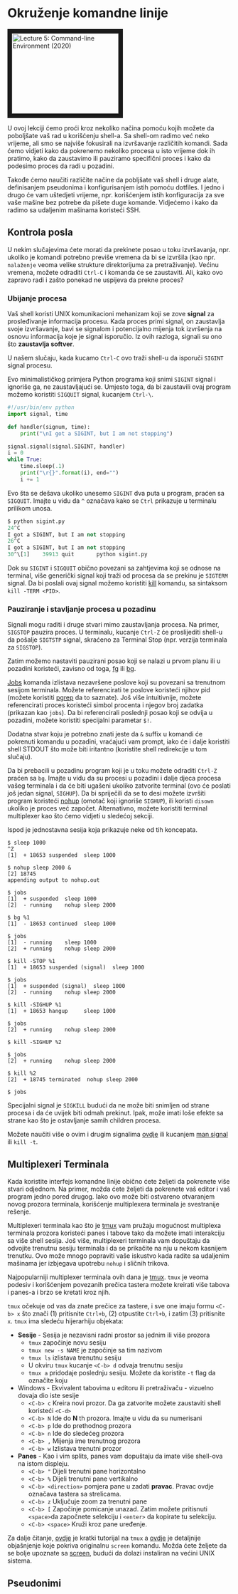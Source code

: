 # Okruženje komandne linije

<a href="http://www.youtube.com/watch?feature=player_embedded&v=e8BO_dYxk5c
" target="_blank"><img src="" 
alt="Lecture 5: Command-line Environment (2020)" width="240" height="180" border="10" /></a>

U ovoj lekciji ćemo proći kroz nekoliko načina pomoću kojih možete da poboljšate vaš rad u korišćenju shell-a. Sa shell-om radimo već neko vrijeme, ali smo se najviše fokusirali na izvršavanje različitih komandi. Sada ćemo vidjeti kako da pokrenemo nekoliko procesa u isto vrijeme dok ih pratimo, kako da zaustavimo ili pauziramo specifični proces i kako da podesimo proces da radi u pozadini.

Takođe ćemo naučiti različite načine da pobljšate vaš shell i druge alate, definisanjem pseudonima i konfigurisanjem istih pomoću dotfiles. I jedno i drugo će vam uštedjeti vrijeme, npr. korišćenjem istih konfiguracija za sve vaše mašine bez potrebe da pišete duge komande. Vidjećemo i kako da radimo sa udaljenim mašinama koristeći SSH.

## Kontrola posla

U nekim slučajevima ćete morati da prekinete posao u toku izvršavanja, npr. ukoliko je komandi potrebno previše vremena da bi se izvršila (kao npr. `nalaženje` veoma velike strukture direktorijuma za pretraživanje). Većinu vremena, možete odraditi `Ctrl-C` i komanda će se zaustaviti. Ali, kako ovo zapravo radi i zašto ponekad ne uspijeva da prekne proces? 

### Ubijanje procesa 

Vaš shell koristi UNIX komunikacioni mehanizam koji se zove __signal__ za prosleđivanje informacija procesu. Kada proces primi signal, on zaustavlja svoje izvršavanje, bavi se signalom i potencijalno mijenja tok izvršenja na osnovu informacija koje je signal isporučio. Iz ovih razloga, signali su ono što __zaustavlja softver__.

U našem slučaju, kada kucamo `Ctrl-C` ovo traži shell-u da isporuči `SIGINT` signal procesu. 

Evo minimalističkog primjera Python programa koji snimi `SIGINT` signal i ignoriše ga, ne zaustavljajući se. Umjesto toga, da bi zaustavili ovaj program možemo koristiti `SIGQUIT` signal, kucanjem `Ctrl-\`.

```python
#!/usr/bin/env python
import signal, time

def handler(signum, time):
    print("\nI got a SIGINT, but I am not stopping")

signal.signal(signal.SIGINT, handler)
i = 0
while True:
    time.sleep(.1)
    print("\r{}".format(i), end="")
    i += 1
```

Evo šta se dešava ukoliko unesemo `SIGINT` dva puta u program, praćen sa `SIGQUIT`. Imajte u vidu da `^` označava kako se `Ctrl` prikazuje u terminalu prilikom unosa.

```python
$ python sigint.py
24^C
I got a SIGINT, but I am not stopping
26^C
I got a SIGINT, but I am not stopping
30^\[1]    39913 quit       python sigint.py
```

Dok su `SIGINT` i `SIGQUIT` obično povezani sa zahtjevima koji se odnose na terminal, više generički signal koji traži od procesa da se prekinu je `SIGTERM` signal. Da bi poslali ovaj signal možemo koristiti [kill](https://www.man7.org/linux/man-pages/man1/kill.1.html) komandu, sa sintaksom `kill -TERM <PID>`.

### Pauziranje i stavljanje procesa u pozadinu

Signali mogu raditi i druge stvari mimo zaustavljanja procesa. Na primer, `SIGSTOP` pauzira proces. U terminalu, kucanje `Ctrl-Z` će proslijediti shell-u da pošalje `SIGTSTP` signal, skraćeno za Terminal Stop (npr. verzija terminala za `SIGSTOP`).

Zatim možemo nastaviti pauzirani posao koji se nalazi u prvom planu ili u pozadini koristeći, zavisno od toga, [fg](https://www.man7.org/linux/man-pages/man1/fg.1p.html) ili [bg](https://man7.org/linux/man-pages/man1/bg.1p.html).

[Jobs](https://www.man7.org/linux/man-pages/man1/jobs.1p.html) komanda izlistava nezavršene poslove koji su povezani sa trenutnom sesijom terminala. Možete referencirati te poslove koristeći njihov pid (možete koristiti [pgrep](https://www.man7.org/linux/man-pages/man1/pgrep.1.html) da to saznate). Još više intuitivnije, možete referencirati proces koristeći simbol procenta i njegov broj zadatka (prikazan kao `jobs`). Da bi referencirali poslednji posao koji se odvija u pozadini, možete koristiti specijalni parametar `$!`. 

Dodatna stvar koju je potrebno znati jeste da `&` suffix u komandi će pokrenuti komandu u pozadini, vraćajući vam prompt, iako će i dalje koristiti shell STDOUT što može biti iritantno (koristite shell redirekcije u tom slučaju).

Da bi prebacili u pozadinu program koji je u toku možete odraditi `Ctrl-Z` praćen sa `bg`. Imajte u vidu da su procesi u pozadini i dalje djeca procesa vašeg terminala i da će biti ugašeni ukoliko zatvorite terminal (ovo će poslati još jedan signal, `SIGHUP`). Da bi spriječili da se to desi možete izvršiti program koristeći [nohup](https://www.man7.org/linux/man-pages/man1/nohup.1.html) (omotač koji ignoriše `SIGHUP`), ili koristi `disown` ukoliko je proces već započet. Alternativno, možete koristiti terminal multiplexer kao što ćemo vidjeti u sledećoj sekciji. 

Ispod je jednostavna sesija koja prikazuje neke od tih koncepata. 

```console
$ sleep 1000
^Z
[1]  + 18653 suspended  sleep 1000

$ nohup sleep 2000 &
[2] 18745
appending output to nohup.out

$ jobs
[1]  + suspended  sleep 1000
[2]  - running    nohup sleep 2000

$ bg %1
[1]  - 18653 continued  sleep 1000

$ jobs
[1]  - running    sleep 1000
[2]  + running    nohup sleep 2000

$ kill -STOP %1
[1]  + 18653 suspended (signal)  sleep 1000

$ jobs
[1]  + suspended (signal)  sleep 1000
[2]  - running    nohup sleep 2000

$ kill -SIGHUP %1
[1]  + 18653 hangup     sleep 1000

$ jobs
[2]  + running    nohup sleep 2000

$ kill -SIGHUP %2

$ jobs
[2]  + running    nohup sleep 2000

$ kill %2
[2]  + 18745 terminated  nohup sleep 2000

$ jobs
```

Specijalni signal je `SIGKILL` budući da ne može biti snimljen od strane procesa i da će uvijek biti odmah prekinut. Ipak, može imati loše efekte sa strane kao što je ostavljanje samih children procesa. 

Možete naučiti više o ovim i drugim signalima [ovdje](https://en.wikipedia.org/wiki/Signal_(IPC)) ili kucanjem [man signal](https://www.man7.org/linux/man-pages/man7/signal.7.html) ili `kill -t`.

## Multiplexeri Terminala

Kada koristite interfejs komandne linije obično ćete željeti da pokrenete više stvari odjednom. Na primer, možda ćete željeti da pokrenete vaš editor i vaš program jedno pored drugog. Iako ovo može biti ostvareno otvaranjem novog prozora terminala, korišćenje multiplexera terminala je svestranije rešenje.

Multiplexeri terminala kao što je [tmux](https://www.man7.org/linux/man-pages/man1/tmux.1.html) vam pružaju mogućnost multiplexa terminala prozora koristeći panes i tabove tako da možete imati interakciju sa više shell sesija. Još više, multiplexeri terminala vam dopuštaju da odvojite trenutnu sesiju terminala i da se prikačite na nju u nekom kasnijem trenutku. Ovo može mnogo popraviti vaše iskustvo kada radite sa udaljenim mašinama jer izbjegava upotrebu `nohup` i sličnih trikova.

Najpopularniji multiplexer terminala ovih dana je [tmux](https://www.man7.org/linux/man-pages/man1/tmux.1.html). `tmux` je veoma podesiv i korišćenjem povezanih prečica tastera možete kreirati više tabova i panes-a i brzo se kretati kroz njih. 

`tmux` očekuje od vas da znate prečice za tastere, i sve one imaju formu `<C-b> x` što znači (1) pritisnite `Ctrl+b`, (2) otpustite `Ctrl+b`, i zatim (3) pritisnite `x`. `tmux` ima sledeću hijerarhiju objekata:

- **Sesije** - Sesija je nezavisni radni prostor sa jednim ili više prozora
    - `tmux` započinje novu sesiju 
    - `tmux new -s NAME` je započinje sa tim nazivom
    - `tmux ls` izlistava trenutnu sesiju
    - U okviru `tmux` kucanje `<C-b> d` odvaja trenutnu sesiju
    - `tmux a` pridodaje poslednju sesiju. Možete da koristite `-t` flag da označite koju
- Windows - Ekvivalent tabovima u editoru ili pretraživaču - vizuelno dovaja dio iste sesije
    - `<C-b> c` Kreira novi prozor. Da ga zatvorite možete zaustaviti shell koristeći `<C-d>`
    - `<C-b> N` Ide do __N__ th prozora. Imajte u vidu da su numerisani
    - `<C-b> p` Ide do prethodnog prozora
    - `<C-b> n` Ide do sledećeg prozora
    - `<C-b> ,` Mijenja ime trenutnog prozora
    - `<C-b> w` Izlistava trenutni prozor
- **Panes** - Kao i vim splits, panes vam dopuštaju da imate više shell-ova na istom displeju.
    - `<C-b> "` Dijeli trenutni pane horizontalno
    - `<C-b> %` Dijeli trenutni pane vertikalno
    - `<C-b> <direction>` pomjera pane u zadati __pravac__. 
    Pravac ovdje označava tastera sa strelicama.
    - `<C-b> z` Uključuje zoom za trenutni pane
    - `<C-b> [` Započinje pomicanje unazad. Zatim možete pritisnuti `<space>`da započnete selekciju i `<enter>` da kopirate tu selekciju.
    - `<C-b> <space>` Kruži kroz pane uređenje.
    
Za dalje čitanje, [ovdje](https://www.hamvocke.com/blog/a-quick-and-easy-guide-to-tmux/) je kratki tutorijal na `tmux` a [ovdje](http://linuxcommand.org/lc3_adv_termmux.php) je detaljnije objašnjenje koje pokriva originalnu `screen` komandu. Možda ćete željete da se bolje upoznate sa [screen](https://www.man7.org/linux/man-pages/man1/screen.1.html), budući da dolazi instaliran na većini UNIX sistema.

## Pseudonimi

